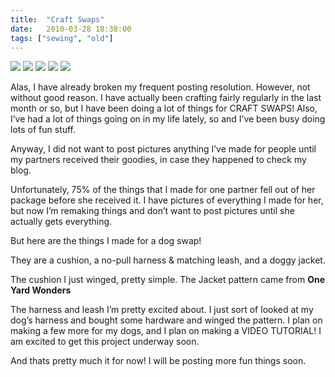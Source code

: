 ```yaml
---
title:  "Craft Swaps"
date:   2010-03-28 18:38:00
tags: ["sewing", "old"]
---
```


<img src="/uploads/2010/03/craftswap01.jpg">
<img src="/uploads/2010/03/craftswap02.jpg">
<img src="/uploads/2010/03/craftswap03.jpg">
<img src="/uploads/2010/03/craftswap04.jpg">
<img src="/uploads/2010/03/craftswap05.jpg">


Alas, I have already broken my frequent posting resolution. However, not without good reason. I have actually been crafting fairly regularly in the last month or so, but I  have been doing a lot of things for CRAFT SWAPS! Also, I’ve had a lot of things going on in my life lately, so and I’ve been busy doing lots of fun stuff.

Anyway, I did not want to post pictures anything I’ve made for people until my partners received their goodies, in case they happened to check my blog.

Unfortunately, 75% of the things that I made for one partner fell out of her package before she received it. I have pictures of everything I made for her, but now I’m remaking things and don’t want to post pictures until she actually gets everything.

But here are the things I made for a dog swap!

They are a cushion, a no-pull harness & matching leash, and a doggy jacket.

The cushion I just winged, pretty simple. The Jacket pattern came from **One Yard Wonders**

The harness and leash I’m pretty excited about. I just sort of looked at my dog’s harness and bought some hardware and winged the pattern. I plan on making a few more for my dogs, and I plan on making a VIDEO TUTORIAL! I am excited to get this project underway soon.

And thats pretty much it for now! I will be posting more fun things soon.
